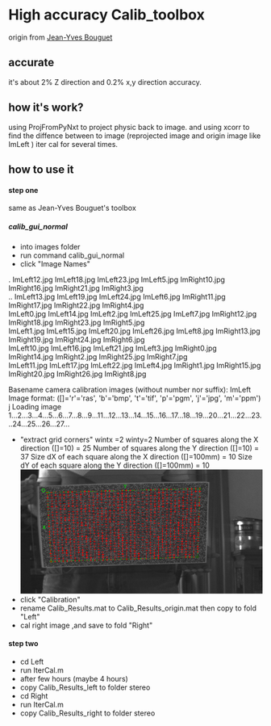 # High accuracy Calib_toolbox
origin from [Jean-Yves Bouguet](http://www.vision.caltech.edu/bouguetj/calib_doc/)

## accurate
it's about 2% Z direction and 0.2% x,y direction accuracy.

## how it's work?
using ProjFromPyNxt to project physic back to image. and using xcorr to find the diffence between to image (reprojected image and origin image like ImLeft )
iter cal for several times. 


## how to use it
#### step one 
same as Jean-Yves Bouguet's toolbox
##### calib_gui_normal
* into images folder
* run command calib_gui_normal
* click "Image Names"

.              ImLeft12.jpg   ImLeft18.jpg   ImLeft23.jpg   ImLeft5.jpg    ImRight10.jpg  ImRight16.jpg  ImRight21.jpg  ImRight3.jpg   
..             ImLeft13.jpg   ImLeft19.jpg   ImLeft24.jpg   ImLeft6.jpg    ImRight11.jpg  ImRight17.jpg  ImRight22.jpg  ImRight4.jpg   
ImLeft0.jpg    ImLeft14.jpg   ImLeft2.jpg    ImLeft25.jpg   ImLeft7.jpg    ImRight12.jpg  ImRight18.jpg  ImRight23.jpg  ImRight5.jpg   
ImLeft1.jpg    ImLeft15.jpg   ImLeft20.jpg   ImLeft26.jpg   ImLeft8.jpg    ImRight13.jpg  ImRight19.jpg  ImRight24.jpg  ImRight6.jpg   
ImLeft10.jpg   ImLeft16.jpg   ImLeft21.jpg   ImLeft3.jpg    ImRight0.jpg   ImRight14.jpg  ImRight2.jpg   ImRight25.jpg  ImRight7.jpg   
ImLeft11.jpg   ImLeft17.jpg   ImLeft22.jpg   ImLeft4.jpg    ImRight1.jpg   ImRight15.jpg  ImRight20.jpg  ImRight26.jpg  ImRight8.jpg   


Basename camera calibration images (without number nor suffix): ImLeft
Image format: ([]='r'='ras', 'b'='bmp', 't'='tif', 'p'='pgm', 'j'='jpg', 'm'='ppm') j
Loading image 1...2...3...4...5...6...7...8...9...11...12...13...14...15...16...17...18...19...20...21...22...23...24...25...26...27...

* "extract grid corners"
    wintx =2 winty=2 
    Number of squares along the X direction ([]=10) = 25
    Number of squares along the Y direction ([]=10) = 37
    Size dX of each square along the X direction ([]=100mm) = 10
    Size dY of each square along the Y direction ([]=100mm) = 10
    ![click](Target/readme/click.png)
* click "Calibration"
* rename Calib_Results.mat to Calib_Results_origin.mat  then copy to fold "Left"
* cal right image ,and save to fold "Right"


#### step two 
* cd Left
* run IterCal.m
* after few hours (maybe 4 hours)
* copy Calib_Results_left to folder stereo 
* cd Right 
* run IterCal.m
* copy Calib_Results_right to folder stereo




